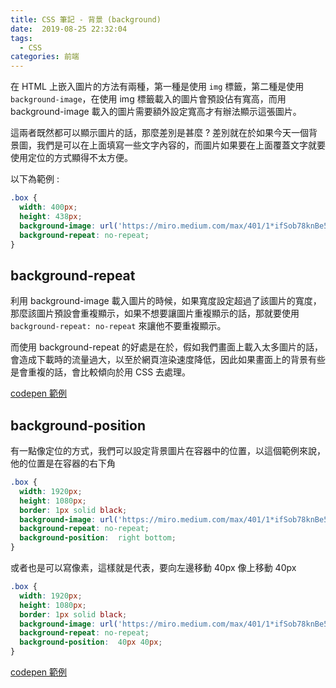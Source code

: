 ```yaml
---
title: CSS 筆記 - 背景 (background)
date:  2019-08-25 22:32:04
tags: 
  - CSS
categories: 前端
---
```



在 HTML 上嵌入圖片的方法有兩種，第一種是使用 `img` 標籤，第二種是使用 `background-image`，在使用 img 標籤載入的圖片會預設佔有寬高，而用 background-image 載入的圖片需要額外設定寬高才有辦法顯示這張圖片。

這兩者既然都可以顯示圖片的話，那麼差別是甚麼 ? 差別就在於如果今天一個背景圖，我們是可以在上面填寫一些文字內容的，而圖片如果要在上面覆蓋文字就要使用定位的方式顯得不太方便。

以下為範例 : 

``` CSS
.box {
  width: 400px;
  height: 438px;
  background-image: url('https://miro.medium.com/max/401/1*ifSob78knBe5rME04WHftg.png');
  background-repeat: no-repeat;
}
```

## background-repeat

利用 background-image 載入圖片的時候，如果寬度設定超過了該圖片的寬度，那麼該圖片預設會重複顯示，如果不想要讓圖片重複顯示的話，那就要使用 `background-repeat: no-repeat` 來讓他不要重複顯示。

而使用 background-repeat 的好處是在於，假如我們畫面上載入太多圖片的話，會造成下載時的流量過大，以至於網頁渲染速度降低，因此如果畫面上的背景有些是會重複的話，會比較傾向於用 CSS 去處理。

[codepen 範例](https://codepen.io/cos214159/pen/ymNNOp)

## background-position 

有一點像定位的方式，我們可以設定背景圖片在容器中的位置，以這個範例來說，他的位置是在容器的右下角

``` CSS
.box {
  width: 1920px;
  height: 1080px;
  border: 1px solid black;
  background-image: url('https://miro.medium.com/max/401/1*ifSob78knBe5rME04WHftg.png');
  background-repeat: no-repeat;
  background-position:  right bottom;
}
```

或者也是可以寫像素，這樣就是代表，要向左邊移動 40px 像上移動 40px 
``` CSS
.box {
  width: 1920px;
  height: 1080px;
  border: 1px solid black;
  background-image: url('https://miro.medium.com/max/401/1*ifSob78knBe5rME04WHftg.png');
  background-repeat: no-repeat;
  background-position:  40px 40px;
}
```
[codepen 範例](https://codepen.io/cos214159/pen/zgGGEy)